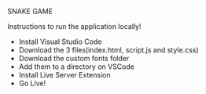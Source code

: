 SNAKE GAME

Instructions to run the application locally!

 - Install Visual Studio Code
 - Download the 3 files(index.html, script.js and style.css)
 - Download the custom fonts folder
 - Add them to a directory on VSCode
 - Install Live Server Extension
 - Go Live!
